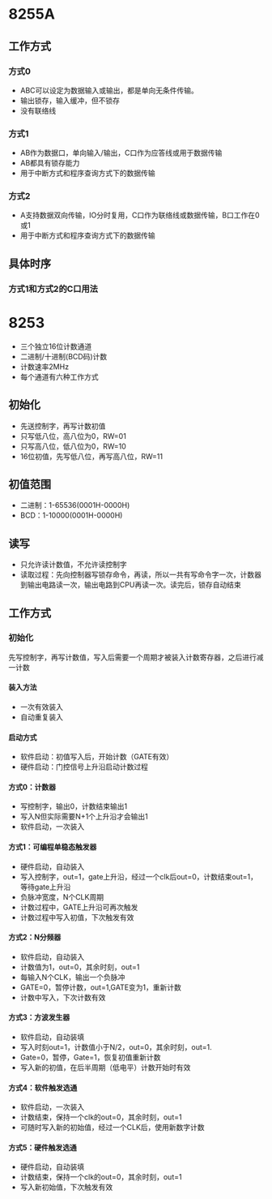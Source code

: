 # 8255A
## 工作方式
### 方式0
* ABC可以设定为数据输入或输出，都是单向无条件传输。
* 输出锁存，输入缓冲，但不锁存
* 没有联络线
### 方式1
* AB作为数据口，单向输入/输出，C口作为应答线或用于数据传输
* AB都具有锁存能力
* 用于中断方式和程序查询方式下的数据传输
### 方式2
* A支持数据双向传输，IO分时复用，C口作为联络线或数据传输，B口工作在0或1
* 用于中断方式和程序查询方式下的数据传输
## 具体时序
### 方式1和方式2的C口用法
# 8253
* 三个独立16位计数通道
* 二进制/十进制(BCD码)计数
* 计数速率2MHz
* 每个通道有六种工作方式
## 初始化
* 先送控制字，再写计数初值
* 只写低八位，高八位为0，RW=01
* 只写高八位，低八位为0，RW=10
* 16位初值，先写低八位，再写高八位，RW=11
## 初值范围
* 二进制：1-65536(0001H-0000H)
* BCD：1-10000(0001H-0000H)
## 读写
* 只允许读计数值，不允许读控制字
* 读取过程：先向控制器写锁存命令，再读，所以一共有写命令字一次，计数器到输出电路读一次，输出电路到CPU再读一次。读完后，锁存自动结束
## 工作方式
### 初始化
先写控制字，再写计数值，写入后需要一个周期才被装入计数寄存器，之后进行减一计数
#### 装入方法
* 一次有效装入
* 自动重复装入
#### 启动方式
* 软件启动：初值写入后，开始计数（GATE有效）
* 硬件启动：门控信号上升沿启动计数过程
#### 方式0：计数器
* 写控制字，输出0，计数结束输出1
* 写入N但实际需要N+1个上升沿才会输出1
* 软件启动，一次装入
#### 方式1：可编程单稳态触发器
* 硬件启动，自动装入
* 写入控制字，out=1，gate上升沿，经过一个clk后out=0，计数结束out=1，等待gate上升沿
* 负脉冲宽度，N个CLK周期
* 计数过程中，GATE上升沿可再次触发
* 计数过程中写入初值，下次触发有效
#### 方式2：N分频器
* 软件启动，自动装入
* 计数值为1，out=0，其余时刻，out=1
* 每输入N个CLK，输出一个负脉冲
* GATE=0，暂停计数，out=1,GATE变为1，重新计数
* 计数中写入，下次计数有效
#### 方式3：方波发生器
* 软件启动，自动装填
* 写入时刻out=1，计数值小于N/2，out=0，其余时刻，out=1.
* Gate=0，暂停，Gate=1，恢复初值重新计数
* 写入新的初值，在后半周期（低电平）计数开始时有效
#### 方式4：软件触发选通
* 软件启动，一次装入
* 计数结束，保持一个clk的out=0，其余时刻，out=1
* 可随时写入新的初始值，经过一个CLK后，使用新数字计数
#### 方式5：硬件触发选通
* 硬件启动，自动装填
* 计数结束，保持一个clk的out=0，其余时刻，out=1
* 写入新初始值，下次触发有效
